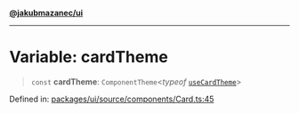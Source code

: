 [**@jakubmazanec/ui**](../README.md)

---

# Variable: cardTheme

> `const` **cardTheme**: `ComponentTheme`\<_typeof_ [`useCardTheme`](../functions/useCardTheme.md)\>

Defined in:
[packages/ui/source/components/Card.ts:45](https://github.com/jakubmazanec/tools/blob/40ba1fb8bbde716fbe797d7886fffe14521e098a/packages/ui/source/components/Card.ts#L45)
